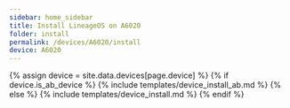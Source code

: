 ```yaml
---
sidebar: home_sidebar
title: Install LineageOS on A6020
folder: install
permalink: /devices/A6020/install
device: A6020
---
```

{% assign device = site.data.devices[page.device] %}
{% if device.is_ab_device %}
{% include templates/device_install_ab.md %}
{% else %}
{% include templates/device_install.md %}
{% endif %}
